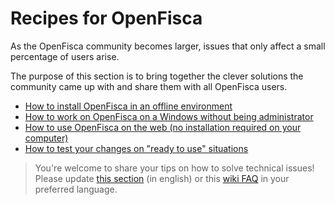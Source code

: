 # Recipes for OpenFisca

As the OpenFisca community becomes larger, issues that only affect a small percentage of users arise.

The purpose of this section is to bring together the clever solutions the community came up with and share them with all OpenFisca users.

- [How to install OpenFisca in an offline environment](./offline-environment.md)
- [How to work on OpenFisca on a Windows without being administrator](./windows-no-admin.md)
- [How to use OpenFisca on the web (no installation required on your computer)](./howto-web-no-local-install.md)
- [How to test your changes on "ready to use" situations](./test_situations.md)

> You're welcome to share your tips on how to solve technical issues! Please update [this section](https://github.com/openfisca/openfisca-doc/edit/master/recipes.md) (in english) or this [wiki FAQ](https://github.com/openfisca/tutorial/wiki) in your preferred language.
